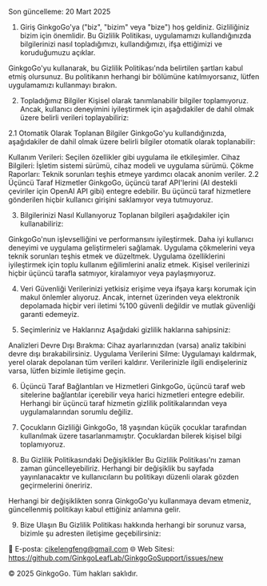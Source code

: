 Son güncelleme: 20 Mart 2025

1. Giriş
GinkgoGo'ya ("biz", "bizim" veya "bize") hoş geldiniz. Gizliliğiniz bizim için önemlidir. Bu Gizlilik Politikası, uygulamamızı kullandığınızda bilgilerinizi nasıl topladığımızı, kullandığımızı, ifşa ettiğimizi ve koruduğumuzu açıklar.

GinkgoGo'yu kullanarak, bu Gizlilik Politikası'nda belirtilen şartları kabul etmiş olursunuz. Bu politikanın herhangi bir bölümüne katılmıyorsanız, lütfen uygulamamızı kullanmayı bırakın.

2. Topladığımız Bilgiler
Kişisel olarak tanımlanabilir bilgiler toplamıyoruz. Ancak, kullanıcı deneyimini iyileştirmek için aşağıdakiler de dahil olmak üzere belirli verileri toplayabiliriz:

2.1 Otomatik Olarak Toplanan Bilgiler
GinkgoGo'yu kullandığınızda, aşağıdakiler de dahil olmak üzere belirli bilgiler otomatik olarak toplanabilir:

Kullanım Verileri: Seçilen özellikler gibi uygulama ile etkileşimler.
Cihaz Bilgileri: İşletim sistemi sürümü, cihaz modeli ve uygulama sürümü.
Çökme Raporları: Teknik sorunları teşhis etmeye yardımcı olacak anonim veriler.
2.2 Üçüncü Taraf Hizmetler
GinkgoGo, üçüncü taraf API'lerini (AI destekli çeviriler için OpenAI API gibi) entegre edebilir. Bu üçüncü taraf hizmetlere gönderilen hiçbir kullanıcı girişini saklamıyor veya tutmuyoruz.

3. Bilgilerinizi Nasıl Kullanıyoruz
Toplanan bilgileri aşağıdakiler için kullanabiliriz:

GinkgoGo'nun işlevselliğini ve performansını iyileştirmek.
Daha iyi kullanıcı deneyimi ve uygulama geliştirmeleri sağlamak.
Uygulama çökmelerini veya teknik sorunları teşhis etmek ve düzeltmek.
Uygulama özelliklerini iyileştirmek için toplu kullanım eğilimlerini analiz etmek.
Kişisel verilerinizi hiçbir üçüncü tarafla satmıyor, kiralamıyor veya paylaşmıyoruz.

4. Veri Güvenliği
Verilerinizi yetkisiz erişime veya ifşaya karşı korumak için makul önlemler alıyoruz. Ancak, internet üzerinden veya elektronik depolamada hiçbir veri iletimi %100 güvenli değildir ve mutlak güvenliği garanti edemeyiz.

5. Seçimleriniz ve Haklarınız
Aşağıdaki gizlilik haklarına sahipsiniz:

Analizleri Devre Dışı Bırakma: Cihaz ayarlarınızdan (varsa) analiz takibini devre dışı bırakabilirsiniz.
Uygulama Verilerini Silme: Uygulamayı kaldırmak, yerel olarak depolanan tüm verileri kaldırır.
Verilerinizle ilgili endişeleriniz varsa, lütfen bizimle iletişime geçin.

6. Üçüncü Taraf Bağlantıları ve Hizmetleri
GinkgoGo, üçüncü taraf web sitelerine bağlantılar içerebilir veya harici hizmetleri entegre edebilir. Herhangi bir üçüncü taraf hizmetin gizlilik politikalarından veya uygulamalarından sorumlu değiliz.

7. Çocukların Gizliliği
GinkgoGo, 18 yaşından küçük çocuklar tarafından kullanılmak üzere tasarlanmamıştır. Çocuklardan bilerek kişisel bilgi toplamıyoruz.

8. Bu Gizlilik Politikasındaki Değişiklikler
Bu Gizlilik Politikası'nı zaman zaman güncelleyebiliriz. Herhangi bir değişiklik bu sayfada yayınlanacaktır ve kullanıcıların bu politikayı düzenli olarak gözden geçirmelerini öneririz.

Herhangi bir değişiklikten sonra GinkgoGo'yu kullanmaya devam etmeniz, güncellenmiş politikayı kabul ettiğiniz anlamına gelir.

9. Bize Ulaşın
Bu Gizlilik Politikası hakkında herhangi bir sorunuz varsa, bizimle şu adresten iletişime geçebilirsiniz:

📧 E-posta: cikelengfeng@gmail.com
🌐 Web Sitesi: https://github.com/GinkgoLeafLab/GinkgoGoSupport/issues/new

© 2025 GinkgoGo. Tüm hakları saklıdır.